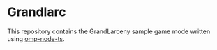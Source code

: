 # Grandlarc

This repository contains the GrandLarceny sample game mode written using [omp-node-ts](https://github.com/dockfries/omp-node-ts).
